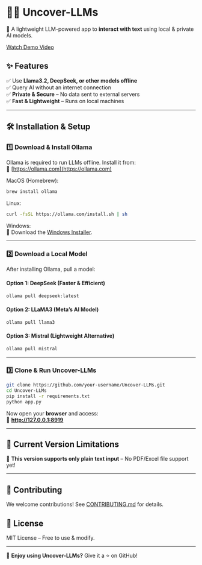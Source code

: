 # 🕵️‍♂️ Uncover-LLMs  
🚀 A lightweight LLM-powered app to **interact with text** using local & private AI models.  

[Watch Demo Video](http://www.uncover-llms.com/)


## ✨ Features  
✅ Use **Llama3.2, DeepSeek, or other models offline**  
✅ Query AI without an internet connection  
✅ **Private & Secure** – No data sent to external servers  
✅ **Fast & Lightweight** – Runs on local machines  

---

## 🛠️ **Installation & Setup**  

### 1️⃣ **Download & Install Ollama**  
Ollama is required to run LLMs offline. Install it from:  
🔗 [https://ollama.com](https://ollama.com)  

MacOS (Homebrew):  
```sh  
brew install ollama  
```
Linux:  
```sh  
curl -fsSL https://ollama.com/install.sh | sh  
```
Windows:  
📌 Download the [Windows Installer](https://ollama.com/download).  

---

### 2️⃣ **Download a Local Model**  
After installing Ollama, pull a model:  

#### **Option 1: DeepSeek (Faster & Efficient)**  
```sh  
ollama pull deepseek:latest  
```

#### **Option 2: LLaMA3 (Meta’s AI Model)**  
```sh  
ollama pull llama3  
```

#### **Option 3: Mistral (Lightweight Alternative)**  
```sh  
ollama pull mistral  
```

---

### 3️⃣ **Clone & Run Uncover-LLMs**  
```sh  
git clone https://github.com/your-username/Uncover-LLMs.git  
cd Uncover-LLMs  
pip install -r requirements.txt  
python app.py  
```
Now open your **browser** and access:  
📌 **http://127.0.0.1:8919**  

---

## 🚧 **Current Version Limitations**  
🚨 **This version supports only plain text input** – No PDF/Excel file support yet!  

---

## 🤝 **Contributing**  
We welcome contributions! See [CONTRIBUTING.md](CONTRIBUTING.md) for details.  

## 📜 **License**  
MIT License – Free to use & modify.  

---

🚀 **Enjoy using Uncover-LLMs?** Give it a ⭐ on GitHub!  

